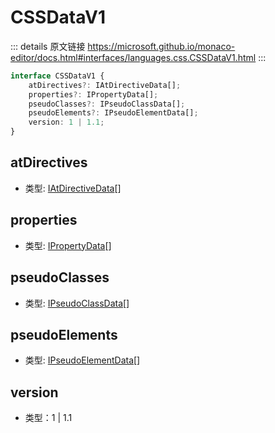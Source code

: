 # CSSDataV1

<backTop />
        
::: details 原文链接
https://microsoft.github.io/monaco-editor/docs.html#interfaces/languages.css.CSSDataV1.html
:::

```ts
interface CSSDataV1 {
    atDirectives?: IAtDirectiveData[];
    properties?: IPropertyData[];
    pseudoClasses?: IPseudoClassData[];
    pseudoElements?: IPseudoElementData[];
    version: 1 | 1.1;
}
```

## atDirectives
- 类型: [IAtDirectiveData](/api/languages/css/IAtDirectiveData.md)[]
## properties
- 类型: [IPropertyData](/api/languages/css/IPropertyData.md)[]
## pseudoClasses
- 类型: [IPseudoClassData](/api/languages/css/IPseudoClassData.md)[]
## pseudoElements
- 类型: [IPseudoElementData](/api/languages/css/IPseudoElementData.md)[]
## version
- 类型：1 | 1.1